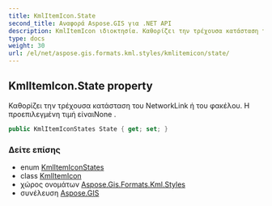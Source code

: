 ```yaml
---
title: KmlItemIcon.State
second_title: Αναφορά Aspose.GIS για .NET API
description: KmlItemIcon ιδιοκτησία. Καθορίζει την τρέχουσα κατάσταση του NetworkLink ή του φακέλου. Η προεπιλεγμένη τιμή είναιNone .
type: docs
weight: 30
url: /el/net/aspose.gis.formats.kml.styles/kmlitemicon/state/
---
```

## KmlItemIcon.State property

Καθορίζει την τρέχουσα κατάσταση του NetworkLink ή του φακέλου. Η προεπιλεγμένη τιμή είναιNone .

```csharp
public KmlItemIconStates State { get; set; }
```

### Δείτε επίσης

* enum [KmlItemIconStates](../../kmlitemiconstates/)
* class [KmlItemIcon](../)
* χώρος ονομάτων [Aspose.Gis.Formats.Kml.Styles](../../kmlitemicon/)
* συνέλευση [Aspose.GIS](../../../)


